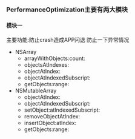 ### PerformanceOptimization主要有两大模块
#### 模块一
主要功能:防止crash造成APP闪退
防止一下异常情况

* NSArray
	* arrayWithObjects:count:
	* objectsAtIndexes:
	* objectAtIndex:
	* objectAtIndexedSubscript:
	* getObjects:range:
* NSMutableArray
	* objectAtIndex:
	* objectAtIndexedSubscript:
	* setObject:atIndexedSubscript:
	* removeObjectAtIndex:
	* insertObject:atIndex:
	* getObjects:range:
